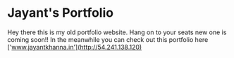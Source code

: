 
# Jayant's Portfolio


Hey there this is my old portfolio website. Hang on to your seats new one is coming soon!!
In the meanwhile you can check out this portfolio here ['www.jayantkhanna.in'](http://54.241.138.120)